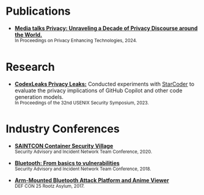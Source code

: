 # Publications

- **[Media talks Privacy: Unraveling a Decade of Privacy Discourse around the World.](https://petsymposium.org/popets/2024/popets-2024-0109.pdf)** <br>
<sup>In Proceedings on Privacy Enhancing Technologies, 2024.</sup>
<!-- <sup>Shujaat Mirza, Corban Villa, Christina Pöpper.</sup> -->

# Research

- **[CodexLeaks Privacy Leaks:](https://www.usenix.org/system/files/usenixsecurity23-niu.pdf)** Conducted experiments with [StarCoder](https://drive.google.com/file/d/1cN-b9GnWtHzQRoE7M7gAEyivY0kl4BYs/view) to evaluate the privacy implications of GitHub Copilot and other code generation models. <br>
<sup>In Proceedings of the 32nd USENIX Security Symposium, 2023.</sup>

# Industry Conferences

- **[SAINTCON Container Security Village](https://github.com/corbanvilla/saintcon-container-village)** <br>
<sup>Security Advisory and Incident Network Team Conference, 2020.</sup>

- **[Bluetooth: From basics to vulnerabilities](https://www.youtube.com/watch?v=fAKizRuEQOw)** <br>
<sup>Security Advisory and Incident Network Team Conference, 2018.</sup>

- **[Arm-Mounted Bluetooth Attack Platform and Anime Viewer](https://www.youtube.com/watch?v=4o9nKWI0lXM)** <br>
<sup>DEF CON 25 Rootz Asylum, 2017.</sup>
